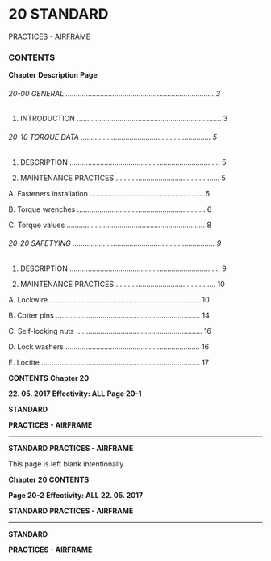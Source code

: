 # 20 STANDARD
 PRACTICES - AIRFRAME

### CONTENTS

**Chapter** **Description** **Page**

###### 20-00 GENERAL ......................................................................... 3

1. INTRODUCTION ....................................................................... 3

###### 20-10 TORQUE DATA ................................................................ 5

1. DESCRIPTION .......................................................................... 5

2. MAINTENANCE PRACTICES ................................................... 5

A. Fasteners installation ........................................................ 5

B. Torque wrenches ............................................................... 6

C. Torque values .................................................................... 8

###### 20-20 SAFETYING ...................................................................... 9

1. DESCRIPTION .......................................................................... 9

2. MAINTENANCE PRACTICES ................................................. 10

A. Lockwire .......................................................................... 10

B. Cotter pins ....................................................................... 14

C. Self-locking nuts .............................................................. 16

D. Lock washers .................................................................. 16

E. Loctite .............................................................................. 17

**CONTENTS** **Chapter 20**

**22. 05. 2017** **Effectivity: ALL** **Page 20-1**


**STANDARD**

**PRACTICES - AIRFRAME**


-----

**STANDARD**
**PRACTICES - AIRFRAME**

This page is left blank intentionally

**Chapter 20** **CONTENTS**

**Page 20-2** **Effectivity: ALL** **22. 05. 2017**


**STANDARD**
**PRACTICES - AIRFRAME**


-----

**STANDARD**

**PRACTICES - AIRFRAME**

